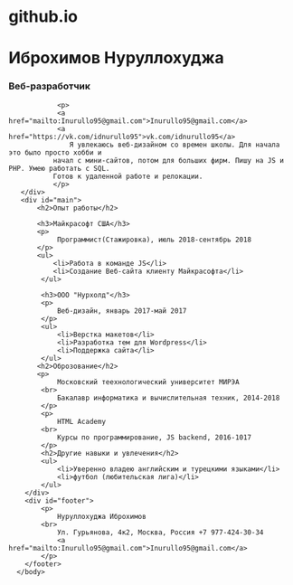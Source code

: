 # github.io
<!-- BEGIN (write your solution here) -->
<!DOCTYPE html>
<html>
    <head>
        <title>Моё резюме</title>
        <link rel="stylesheet" href="main.css">
        <meta charset="UTF-8">
    </head>
    <body>
       <div id="header">
           <h1>Иброхимов Нуруллохуджа</h1>
               <h3>Веб-разработчик</h3>
            
                   
                  
                <p>
                <a href="mailto:Inurullo95@gmail.com">Inurullo95@gmail.com</a>
                <a href="https://vk.com/idnurullo95">vk.com/idnurullo95</a>
                   Я увлекаюсь веб-дизайном со времен школы. Для начала это было просто хобби и 
               начал с мини-сайтов, потом для больших фирм. Пишу на JS и PHP. Умею работать с SQL.
               Готов к удаленной работе и релокации.
               </p>
       </div>
       <div id="main">
           <h2>Опыт работы</h2>
           
           <h3>Майкрасофт США</h3>
           <p>
                Программист(Стажировка), июль 2018-сентябрь 2018
           </p>
           <ul>
               <li>Работа в команде JS</li>
               <li>Создание Веб-сайта клиенту Майкрасофта</li>
            </ul>
            
            <h3>ООО "Нурхолд"</h3>
            <p>
                Веб-дизайн, январь 2017-май 2017
            </p>
            <ul>
                <li>Верстка макетов</li>
                <li>Разработка тем для Wordpress</li>
                <li>Поддержка сайта</li>
            </ul>
           <h2>Оброзование</h2>
           <p>
                Московский теехнологический университет МИРЭА
            <br>
                Бакалавр информатика и вычислительная техник, 2014-2018
            </p>
            <p>
                HTML Academy
            <br>
                Курсы по программирование, JS backend, 2016-1017
            </p>
            <h2>Другие навыки и увлечения</h2>
            <ul>
                <li>Уверенно владею английским и турецкими языками</li>
                <li>футбол (любительская лига)</li>
            </ul>
        </div>
        <div id="footer">
            <p>
                Нуруллохуджа Иброхимов
            <br>
                Ул. Гурьянова, 4к2, Москва, Россия +7 977-424-30-34 
                <a href="mailto:Inurullo95@gmail.com">Inurullo95@gmail.com</a>
            </p>
        </footer>
      </body>
</html>

<!-- END -->
